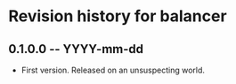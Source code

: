 # Revision history for balancer

## 0.1.0.0 -- YYYY-mm-dd

* First version. Released on an unsuspecting world.
